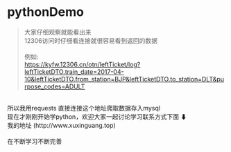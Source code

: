 # pythonDemo


> 大家仔细观察就能看出来 <br />
> 12306访问时仔细看连接就很容易看到返回的数据<br /><br />
例如:<br />
<https://kyfw.12306.cn/otn/leftTicket/log?leftTicketDTO.train_date=2017-04-10&leftTicketDTO.from_station=BJP&leftTicketDTO.to_station=DLT&purpose_codes=ADULT>
 
<br />
所以我用requests 直接连接这个地址爬取数据存入mysql
<br />
现在才刚刚开始学python，欢迎大家一起讨论学习联系方式下面 ⬇<br />
我的地址
(http://www.xuxinguang.top)
<br /><br />
在不断学习不断完善

